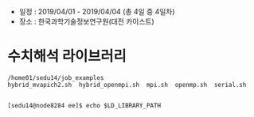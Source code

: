 
* 일정 : 2019/04/01 - 2019/04/04 (총 4일 중 4일차)
* 장소 : 한국과학기술정보연구원(대전 카이스트)


# 수치해석 라이브러리

```
/home01/sedu14/job_examples
hybrid_mvapich2.sh  hybrid_openmpi.sh  mpi.sh  openmp.sh  serial.sh


[sedu14@node8284 ee]$ echo $LD_LIBRARY_PATH
```
